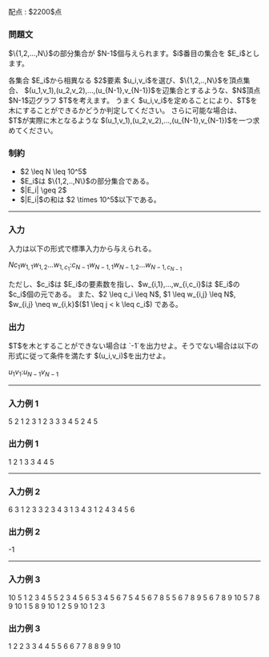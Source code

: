
<div>

<span>

<span>

<p>
配点 : $2200$点
</p>

<div>

<section>

### **問題文**

<p>
$\{1,2,...,N\}$の部分集合が $N-1$個与えられます。$i$番目の集合を $E_i$とします。
</p>

<p>
各集合 $E_i$から相異なる $2$要素 $u_i,v_i$を選び、$\{1,2,..,N\}$を頂点集合、
$(u_1,v_1),(u_2,v_2),...,(u_{N-1},v_{N-1})$を辺集合とするような、$N$頂点 $N-1$辺グラフ $T$を考えます。
うまく $u_i,v_i$を定めることにより、$T$を木にすることができるかどうか判定してください。
さらに可能な場合は、$T$が実際に木となるような $(u_1,v_1),(u_2,v_2),...,(u_{N-1},v_{N-1})$を一つ求めてください。
</p>

</section>

</div>

<div>

<section>

### **制約**

<ul>

<li>
$2 \leq N \leq 10^5$
</li>

<li>
$E_i$は $\{1,2,..,N\}$の部分集合である。
</li>

<li>
$|E_i| \geq 2$
</li>

<li>
$|E_i|$の和は $2 \times 10^5$以下である。
</li>

</ul>

</section>

</div>

---

<div>

<div>

<section>

### **入力**

<p>
入力は以下の形式で標準入力から与えられる。
</p>

<div>

$N$$c_1$$w_{1,1}$$w_{1,2}$$...$$w_{1,c_1}$$:$$c_{N-1}$$w_{N-1,1}$$w_{N-1,2}$$...$$w_{N-1,c_{N-1}}$
</div>

<p>
ただし、$c_i$は $E_i$の要素数を指し、$w_{i,1},...,w_{i,c_i}$は $E_i$の $c_i$個の元である。
また、$2 \leq c_i \leq N$, $1 \leq w_{i,j} \leq N$, $w_{i,j} \neq w_{i,k}$($1 \leq j < k \leq c_i$) である。
</p>

</section>

</div>

<div>

<section>

### **出力**

<p>
$T$を木とすることができない場合は `-1`を出力せよ。そうでない場合は以下の形式に従って条件を満たす $(u_i,v_i)$を出力せよ。
</p>

<div>

$u_1$$v_1$$:$$u_{N-1}$$v_{N-1}$
</div>

</section>

</div>

</div>

---

<div>

<section>

### **入力例 1**

<div>

5
2 1 2
3 1 2 3
3 3 4 5
2 4 5

</div>

</section>

</div>

<div>

<section>

### **出力例 1**

<div>

1 2
1 3
3 4
4 5

</div>

</section>

</div>

---

<div>

<section>

### **入力例 2**

<div>

6
3 1 2 3
3 2 3 4
3 1 3 4
3 1 2 4
3 4 5 6

</div>

</section>

</div>

<div>

<section>

### **出力例 2**

<div>

-1

</div>

</section>

</div>

---

<div>

<section>

### **入力例 3**

<div>

10
5 1 2 3 4 5
5 2 3 4 5 6
5 3 4 5 6 7
5 4 5 6 7 8
5 5 6 7 8 9
5 6 7 8 9 10
5 7 8 9 10 1
5 8 9 10 1 2
5 9 10 1 2 3

</div>

</section>

</div>

<div>

<section>

### **出力例 3**

<div>

1 2
2 3
3 4
4 5
5 6
6 7
7 8
8 9
9 10

</div>

</section>

</div>

</span>

</span>

</div>
